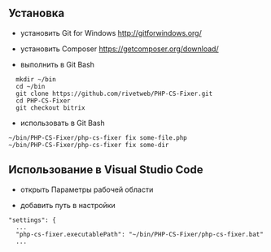 
## Установка

- установить Git for Windows http://gitforwindows.org/

- установить Composer https://getcomposer.org/download/

- выполнить в Git Bash
```
  mkdir ~/bin
  cd ~/bin
  git clone https://github.com/rivetweb/PHP-CS-Fixer.git
  cd PHP-CS-Fixer
  git checkout bitrix
```

- использовать в Git Bash
```
~/bin/PHP-CS-Fixer/php-cs-fixer fix some-file.php
~/bin/PHP-CS-Fixer/php-cs-fixer fix some-dir
```

## Использование в Visual Studio Code

- открыть Параметры рабочей области

- добавить путь в настройки
```
"settings": {
  ...
  "php-cs-fixer.executablePath": "~/bin/PHP-CS-Fixer/php-cs-fixer.bat"
  ...
```
